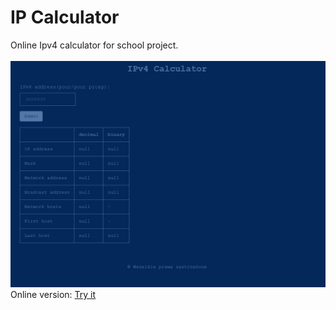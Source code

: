 # IP Calculator <br />
Online Ipv4 calculator for school project. <br /> <br />
<img src="assets/screenshot.PNG">
Online version: <a href="http://project-mkp.5v.pl/kalkulator/kalkulator.html">Try it</a>

